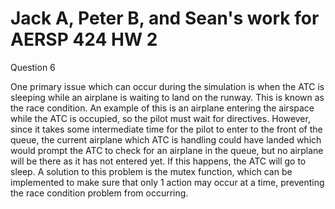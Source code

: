 # Jack A, Peter B, and Sean's work for AERSP 424 HW 2

Question 6

One primary issue which can occur during the simulation is when the ATC is sleeping while an airplane is waiting to land on the runway. This is known as the race condition. An example of this is an airplane entering the airspace while the ATC is occupied, so the pilot must wait for directives. However, since it takes some intermediate time for the pilot to enter to the front of the queue, the current airplane which ATC is handling could have landed which would prompt the ATC to check for an airplane in the queue, but no airplane will be there as it has not entered yet. If this happens, the ATC will go to sleep. A solution to this problem is the mutex function, which can be implemented to make sure that only 1 action may occur at a time, preventing the race condition problem from occurring. 
